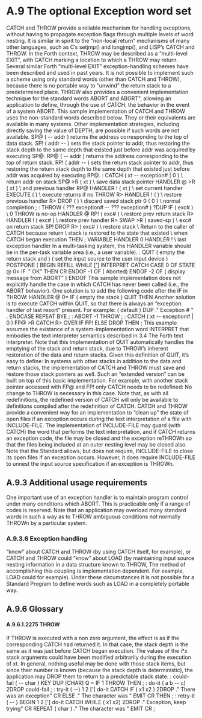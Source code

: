 # A.9 The optional Exception word set 

CATCH and THROW provide a reliable mechanism for handling exceptions, without having to propagate  exception flags through multiple levels of word nesting. It is similar in spirit to the “non-local return”  mechanisms of many other languages, such as C’s setjmp() and longjmp(), and LISP’s CATCH and  THROW. In the Forth context, THROW may be described as a “multi-level EXIT”, with CATCH marking a  location to which a THROW may return.
Several similar Forth “multi-level EXIT” exception-handling schemes have been described and used in past  years. It is not possible to implement such a scheme using only standard words (other than CATCH and  THROW), because there is no portable way to “unwind” the return stack to a predetermined place.
THROW also provides a convenient implementation technique for the standard words ABORT and ABORT",  allowing an application to define, through the use of CATCH, the behavior in the event of a system ABORT.
This sample implementation of CATCH and THROW uses the non-standard words described below. They or  their equivalents are available in many systems. Other implementation strategies, including directly saving  the value of DEPTH, are possible if such words are not available.
SP@ ( -- addr ) returns the address corresponding to the top of data stack.
SP! ( addr -- ) sets the stack pointer to addr, thus restoring the stack depth to the same depth that  existed just before addr was acquired by executing SP@.
RP@ ( -- addr ) returns the address corresponding to the top of return stack.
RP! ( addr -- ) sets the return stack pointer to addr, thus restoring the return stack depth to the same  depth that existed just before addr was acquired by executing RP@.
: CATCH ( xt -- exception# | 0 ) \ return addr on stack 
 SP@ >R ( xt ) \ save data stack pointer 
 HANDLER @ >R ( xt ) \ and previous handler 
 RP@ HANDLER ! ( xt ) \ set current handler 
 EXECUTE ( ) \ execute returns if no THROW 
 R> HANDLER ! ( ) \ restore previous handler 
 R> DROP ( ) \ discard saved stack ptr 
 0 ( 0 ) \ normal completion 
; 
: THROW ( ??? exception# -- ??? exception# ) 
 ?DUP IF ( exc# ) \ 0 THROW is no-op 
 HANDLER @ RP! ( exc# ) \ restore prev return stack 
 R> HANDLER ! ( exc# ) \ restore prev handler 
 R> SWAP >R ( saved-sp ) \ exc# on return stack 
 SP! DROP R> ( exc# ) \ restore stack 
 \ Return to the caller of CATCH because return 
 \ stack is restored to the state that existed 
 \ when CATCH began execution 
 THEN 
; 
VARIABLE HANDLER 0 HANDLER ! \ last exception handler  In a multi-tasking system, the HANDLER variable should be in the per-task variable area (i.e., a user  variable).
: QUIT 
 ( empty the return stack and ) 
 ( set the input source to the user input device ) 
 POSTPONE [ 
 BEGIN 
 REFILL 
 WHILE 
 ['] INTERPRET CATCH 
 CASE 
 0 OF STATE @ 0= IF ." OK" THEN CR ENDOF 
 -1 OF ( Aborted) ENDOF 
 -2 OF ( display message from ABORT" ) ENDOF 
This sample implementation does not explicitly handle the case in which CATCH has never been called (i.e.,  the ABORT behavior). One solution is to add the following code after the IF in THROW:  HANDLER @ 0= IF ( empty the stack ) QUIT THEN  Another solution is to execute CATCH within QUIT, so that there is always an “exception handler of last  resort” present. For example:   ( default ) DUP ." Exception # " .
 ENDCASE 
 REPEAT BYE 
; 
: ABORT -1 THROW ; 
: CATCH ( xt -- exception# | 0 ) 
 FP@ >R CATCH R> OVER IF FP! ELSE DROP THEN ; 
This example assumes the existance of a system-implementation word INTERPRET that embodies the text  interpreter semantics described in 3.4 The Forth text interpreter. Note that this implementation of QUIT automatically handles the emptying of the stack and return stack, due to THROW’s inherent restoration of the  data and return stacks. Given this definition of QUIT, it’s easy to define:  In systems with other stacks in addition to the data and return stacks, the implementation of CATCH and  THROW must save and restore those stack pointers as well. Such an “extended version” can be built on top  of this basic implementation. For example, with another stack pointer accessed with FP@ and FP! only  CATCH needs to be redefined:  No change to THROW is necessary in this case. Note that, as with all redefinitions, the redefined version of  CATCH will only be available to definitions compiled after the redefinition of CATCH.
CATCH and THROW provide a convenient way for an implementation to “clean up” the state of open files if  an exception occurs during the text interpretation of a file with INCLUDE-FILE. The implementation of  INCLUDE-FILE may guard (with CATCH) the word that performs the text interpretation, and if CATCH returns an exception code, the file may be closed and the exception reTHROWn so that the files being  included at an outer nesting level may be closed also. Note that the Standard allows, but does not require,  INCLUDE-FILE to close its open files if an exception occurs. However, it does require INCLUDE-FILE to unnest the input source specification if an exception is THROWn.

## A.9.3 Additional usage requirements 

One important use of an exception handler is to maintain program control under many conditions which  ABORT. This is practicable only if a range of codes is reserved. Note that an application may overload  many standard words in such a way as to THROW ambiguous conditions not normally THROWn by a  particular system.

### A.9.3.6 Exception handling 

“know” about CATCH and THROW (by using CATCH itself, for example), or CATCH and THROW could 
“know” about LOAD (by maintaining input source nesting information in a data structure known to THROW, 
The method of accomplishing this coupling is implementation dependent. For example, LOAD could  for example). Under these circumstances it is not possible for a Standard Program to define words such as  LOAD in a completely portable way.

## A.9.6 Glossary 


#### A.9.6.1.2275 THROW 

If THROW is executed with a non zero argument, the effect is as if the corresponding CATCH had returned it.
In that case, the stack depth is the same as it was just before CATCH began execution. The values of the i*x stack arguments could have been modified arbitrarily during the execution of xt. In general, nothing useful  may be done with those stack items, but since their number is known (because the stack depth is  deterministic), the application may DROP them to return to a predictable stack state.
: could-fail ( -- char ) 
 KEY DUP [CHAR] Q = IF 1 THROW THEN ; 
: do-it ( a b -- c) 2DROP could-fail ; 
: try-it ( --) 
 1 2 ['] do-it CATCH IF 
 ( x1 x2 ) 2DROP ." There was an exception" CR 
 ELSE ." The character was " EMIT CR 
 THEN 
; 
: retry-it ( -- ) 
 BEGIN 1 2 ['] do-it CATCH WHILE 
 ( x1 x2) 2DROP ." Exception, keep trying" CR 
 REPEAT ( char ) 
 ." The character was " EMIT CR 
; 

